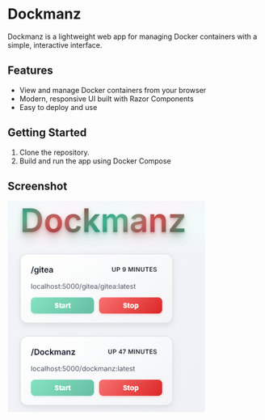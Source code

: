 # Dockmanz

Dockmanz is a lightweight web app for managing Docker containers with a simple, interactive interface.

## Features

- View and manage Docker containers from your browser
- Modern, responsive UI built with Razor Components
- Easy to deploy and use

## Getting Started

1. Clone the repository.
2. Build and run the app using Docker Compose

## Screenshot

![Screenshot](screenshot.png)
